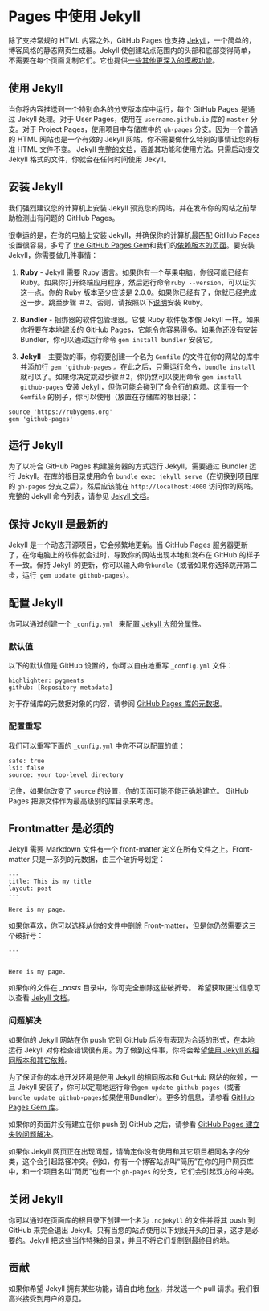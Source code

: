 # Pages 中使用 Jekyll

除了支持常规的 HTML 内容之外，GitHub Pages 也支持 [Jekyll](https://github.com/jekyll/jekyll)，一个简单的，博客风格的静态网页生成器。Jekyll 使创建站点范围内的头部和底部变得简单，不需要在每个页面复制它们。它也提供[一些其他更深入的模板功能](http://jekyllrb.com/docs/templates/)。

## 使用 Jekyll

当你将内容推送到一个特别命名的分支版本库中运行，每个 GitHub Pages 是通过 Jekyll 处理。对于 User Pages，使用在 `username.github.io` 库的 `master` 分支。对于 Project Pages，使用项目中存储库中的 `gh-pages` 分支。因为一个普通的 HTML 网站也是一个有效的 Jekyll 网站，你不需要做什么特别的事情让您的标准 HTML 文件不变。 Jekyll [完整的文档](http://jekyllrb.com/docs/home/)，涵盖其功能和使用方法。只需启动提交 Jekyll 格式的文件，你就会在任何时间使用 Jekyll。

## 安装 Jekyll

我们强烈建议您的计算机上安装 Jekyll 预览您的网站，并在发布你的网站之前帮助检测出有问题的 GitHub Pages。

很幸运的是，在你的电脑上安装 Jekyll，并确保你的计算机最匹配 GitHub Pages 设置很容易，多亏了 [the GitHub Pages Gem](https://github.com/github/pages-gem)和我们的[依赖版本的页面](http://pages.github.com/versions)。要安装 Jekyll，你需要做几件事情：

1. **Ruby** - Jekyll 需要 Ruby 语言。如果你有一个苹果电脑，你很可能已经有 Ruby。如果你打开​​终端应用程序，然后运行命令`ruby --version`，可以证实这一点。你的 Ruby 版本至少应该是 2.0.0。如果你已经有了，你就已经完成这一步。跳至步骤 ＃2。否则，请按照以下[说明](https://www.ruby-lang.org/en/downloads/)安装 Ruby。

2. **Bundler** - 捆绑器的软件包管理器。它使 Ruby 软件版本像 Jekyll 一样。如果你将要在本地建设的 GitHub Pages，它能令你容易得多。如果你还没有安装 Bundler，你可以通过运行命令 `gem install bundler` 安装它。

3. **Jekyll** - 主要做的事。你将要创建一个名为 `Gemfile` 的文件在你的网站的库中并添加行 `gem 'github-pages` 。在此之后，只需运行命令，`bundle install` 就可以了。如果你决定跳过步骤＃2，你仍然可以使用命令 `gem install github-pages` 安装 Jekyll，但你可能会碰到了命令行的麻烦。这里有一个 `Gemfile` 的例子，你可以使用（放置在存储库的根目录）：

```
source 'https://rubygems.org'
gem 'github-pages'
```

## 运行 Jekyll

为了以符合 GitHub Pages 构建服务器的方式运行 Jekyll，需要通过 Bundler 运行 Jekyll。在库的根目录使用命令 `bundle exec jekyll serve`（在切换到项目库的 `gh-pages` 分支之后），然后应该能在 `http://localhost:4000` 访问你的网站。完整的 Jekyll 命令列表，请参见 [Jekyll 文档](http://jekyllrb.com/docs/usage/ "Jekyll文档")。

## 保持 Jekyll 是最新的

Jekyll 是一个动态开源项目，它会频繁地更新。当 GitHub Pages 服务器更新了，在你电脑上的软件就会过时，导致你的网站出现本地和发布在 GitHub 的样子不一致。保持 Jekyll 的更新，你可以输入命令`bundle`（或者如果你选择跳开第二步，运行` gem update github-pages`）。

## 配置 Jekyll

你可以通过创建一个 `_config.yml ` 来[配置 Jekyll 大部分属性](https://help.github.com/articles/using-jekyll-with-pages#configuring-jekyll)。

### 默认值

以下的默认值是 GitHub 设置的，你可以自由地重写 `_config.yml` 文件：

```
highlighter: pygments
github: [Repository metadata]
```

对于存储库的元数据对象的内容，请参阅 [GitHub Pages 库的元数据](https://help.github.com/articles/repository-metadata-on-github-pages)。

### 配置重写

我们可以重写下面的 `_config.yml` 中你不可以配置的值：

```
safe: true
lsi: false
source: your top-level directory
```

记住，如果你改变了 `source` 的设置，你的页面可能不能正确地建立。 GitHub Pages 把源文件作为最高级别的库目录来考虑。

## Frontmatter 是必须的

Jekyll 需要 Markdown 文件有一个 front-matter 定义在所有文件之上。Front-matter 只是一系列的元数据，由三个破折号划定：

```
---
title: This is my title
layout: post
---

Here is my page.
```

如果你喜欢，你可以选择从你的文件中删除 Front-matter，但是你仍然需要这三个破折号：

```
---
---

Here is my page.
```

如果你的文件在 *_posts* 目录中，你可完全删除这些破折号。
希望获取更过信息可以查看 [Jekyll 文档](http://jekyllrb.com/docs/frontmatter/)。

### 问题解决

如果你的 Jekyll 网站在你 push 它到 GitHub 后没有表现为合适的形式，在本地运行 Jekyll 对你检查错误很有用。为了做到这件事，你将会希望[使用 Jekyll 的相同版本和其它依赖](http://pages.github.com/versions/)。

为了保证你的本地开发环境是使用 Jekyll 的相同版本和 GutHub 网站的依赖，一旦 Jekyll 安装了，你可以定期地运行命令`gem update github-pages`（或者`bundle update github-pages`如果使用Bundler）。更多的信息，请参看 [GitHub Pages Gem 库](https://github.com/github/pages-gem)。

如果你的页面并没有建立在你 push 到 GitHub 之后，请参看 [GitHub Pages 建立失败问题解决](https://help.github.com/articles/troubleshooting-github-pages-build-failures)。

如果你 Jekyll 网页正在出现问题，请确定你没有使用和其它项目相同名字的分类，这个会引起路径冲突。例如，你有一个博客站点叫“简历”在你的用户网页库中，和一个项目名叫“简历”也有一个 `gh-pages` 的分支，它们会引起双方的冲突。

## 关闭 Jekyll

你可以通过在页面库的根目录下创建一个名为 `.nojekyll` 的文件并将其 push 到 GitHub 来完全退出 Jekyll。只有当您的站点使用以下划线开头的目录，这才是必要的。Jekyll 把这些当作特殊的目录，并且不将它们复制到最终目的地。

## 贡献

如果你希望 Jekyll 拥有某些功能，请自由地 [fork](https://github.com/jekyll/jekyll)，并发送一个 pull 请求。我们很高兴接受到用户的意见。